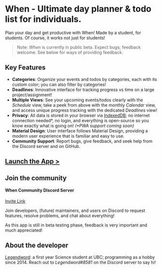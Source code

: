 # When - Ultimate day planner & todo list for individuals.

Plan your day and get productive with When! Made by a student, for students. Of course, it works not just for students!

> Note: *When* is currently in public beta. Expect bugs; feedback welcome. See below for ways of providing feedback.

## Key Features

- **Categories**: Organize your events and todos by categories, each with its custom color; you can also filter by categories!
- **Deadlines**: Innovative interface for tracking progress vs time on a large project/assignment!
- **Multiple Views**: See your upcoming events/todos clearly with the *Schedule* view, take a peek from above with the monthly *Calendar* view, and access unique progress tracking with the dedicated *Deadlines* view!
- **Privacy**: All data is stored in your browser via [IndexedDB](https://developer.mozilla.org/en-US/docs/Web/API/IndexedDB_API); no internet connection needed*, no login, and everything is open-source so you know exactly what is going on!
_(*PWA support coming soon)_
- **Material Design**: User interface follows Material Design, providing a modern user experience that is familiar and easy to use.
- **Community Support**: Report bugs, give feedback, and seek help from the Discord server and on GitHub.

## [Launch the App >](https://legendword.com/when)

## Join the community

#### When Community Discord Server

[Invite Link](https://discord.gg/qGFMQh2dH4)

Join developers, (future) maintainers, and users on Discord to request features, resolve problems, and chat about everything!

As this app is still in beta testing phase, feedback is very important and much appreciated!

## About the developer

[Legendword](https://legendword.com/): a first year Science student at UBC; programming as a hobby since 2014. Reach out to *Legendword#8581* on the Discord server to say hi!